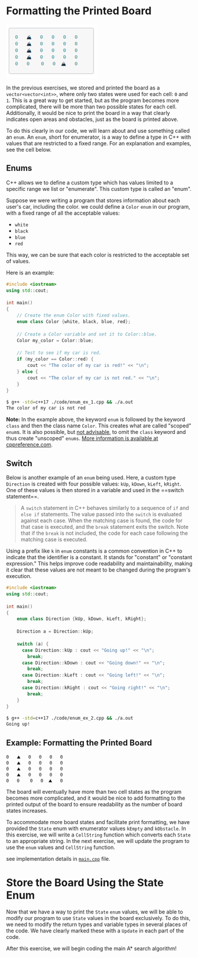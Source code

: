 # Formatting the Printed Board

![img](assets/printed-board.png)

In the previous exercises, we stored and printed the board as a `vector<vector<int>>`, where only two states were used for each cell: `0` and `1`. This is a great way to get started, but as the program becomes more complicated, there will be more than two possible states for each cell. Additionally, it would be nice to print the board in a way that clearly indicates open areas and obstacles, just as the board is printed above.

To do this clearly in our code, we will learn about and use something called an `enum`. An `enum`, short for enumerator, is a way to define a type in C++ with values that are restricted to a fixed range. For an explanation and examples, see the cell below.

## Enums

C++ allows we to define a custom type which has values limited to a specific range we list or "enumerate". This custom type is called an "enum".

Suppose we were writing a program that stores information about each user's car, including the color. we could define a `Color` `enum` in our program, with a fixed range of all the acceptable values: 
- `white`
- `black`
- `blue`
- `red`

This way, we can be sure that each color is restricted to the acceptable set of values.

Here is an example:

```cpp
#include <iostream>
using std::cout;

int main() 
{
    // Create the enum Color with fixed values.
    enum class Color {white, black, blue, red};

    // Create a Color variable and set it to Color::blue.
    Color my_color = Color::blue;

    // Test to see if my car is red.
    if (my_color == Color::red) {
        cout << "The color of my car is red!" << "\n";
    } else {
        cout << "The color of my car is not red." << "\n";
    }
}
```

```bash
$ g++ -std=c++17 ./code/enum_ex_1.cpp && ./a.out
The color of my car is not red
```

**Note:** In the example above, the keyword `enum` is followed by the keyword `class` and then the class name `Color`. This creates what are called "scoped" `enum`s. It is also possible, but [not advisable](https://github.com/isocpp/CppCoreGuidelines/blob/master/CppCoreGuidelines.md#Renum-class), to omit the `class` keyword and thus create "unscoped" `enums`. [More information is available at cppreference.com](https://en.cppreference.com/w/cpp/language/enum).

## Switch

Below is another example of an `enum` being used. Here, a custom type `Direction` is created with four possible values: `kUp`, `kDown`, `kLeft`, `kRight`. One of these values is then stored in a variable and used in the ==switch statement==.

> A `switch` statement in C++ behaves similarly to a sequence of `if` and `else if` statements. The value passed into the `switch` is evaluated against each case. When the matching case is found, the code for that case is executed, and the `break` statement exits the switch. Note that if the `break` is not included, the code for each case following the matching case is executed.

Using a prefix like `k` in `enum` constants is a common convention in C++ to indicate that the identifier is a constant. It stands for "constant" or "constant expression." This helps improve code readability and maintainability, making it clear that these values are not meant to be changed during the program's execution.

```cpp
#include <iostream>
using std::cout;

int main()
{
    enum class Direction {kUp, kDown, kLeft, kRight};

    Direction a = Direction::kUp;

    switch (a) {
      case Direction::kUp : cout << "Going up!" << "\n";
        break;
      case Direction::kDown : cout << "Going down!" << "\n";
        break;
      case Direction::kLeft : cout << "Going left!" << "\n";
        break;
      case Direction::kRight : cout << "Going right!" << "\n";
        break;
    }
}
```

```bash
$ g++ -std=c++17 ./code/enum_ex_2.cpp && ./a.out
Going up!
```

## Example: Formatting the Printed Board

```
0   ⛰️   0   0   0   0
0   ⛰️   0   0   0   0
0   ⛰️   0   0   0   0
0   ⛰️   0   0   0   0
0   0    0   0  ⛰️   0
```

The board will eventually have more than two cell states as the program becomes more complicated, and it would be nice to add formatting to the printed output of the board to ensure readability as the number of board states increases.

To accommodate more board states and facilitate print formatting, we have provided the `State` enum with enumerator values `kEmpty` and `kObstacle`. In this exercise, we will write a `CellString` function which converts each `State` to an appropriate string. In the next exercise, we will update the program to use the `enum` values and `CellString` function.

see implementation details in [`main.cpp`](./main.cpp) file.



# Store the Board Using the State Enum

Now that we have a way to print the `State` `enum` values, we will be able to modify our program to use `State` values in the board exclusively. To do this, we need to modify the return types and variable types in several places of the code. We have clearly marked these with a `Update` in each part of the code.

After this exercise, we will begin coding the main A* search algorithm!







